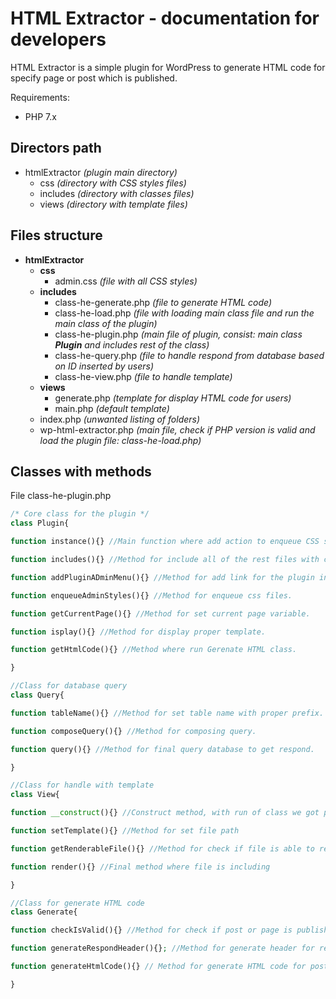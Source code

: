 # HTML Extractor - documentation for developers

HTML Extractor is a simple plugin for WordPress to generate HTML code for specify page or post which is published.

Requirements:

* PHP 7.x

## Directors path

- htmlExtractor *(plugin main directory)*
    - css *(directory with CSS styles files)*
    - includes *(directory with classes files)*
    - views *(directory with template files)*

## Files structure

- **htmlExtractor**
    - **css**
        - admin.css *(file with all CSS styles)*
    - **includes**
        - class-he-generate.php *(file to generate HTML code)*
        - class-he-load.php *(file with loading main class file and run the main class of the plugin)*
        - class-he-plugin.php *(main file of plugin, consist: main class **Plugin** and includes rest of the class)*
        - class-he-query.php *(file to handle respond from database based on ID inserted by users)*
        - class-he-view.php *(file to handle template)*
    - **views**
        - generate.php *(template for display HTML code for users)*
        - main.php *(default template)*
    - index.php *(unwanted listing of folders)*
    - wp-html-extractor.php *(main file, check if PHP version is valid and load the plugin file: class-he-load.php)*

## Classes with methods

File class-he-plugin.php
```php
/* Core class for the plugin */
class Plugin{

function instance(){} //Main function where add action to enqueue CSS style, add plugin to admin menu, run the view class and also after send form run Generate HTML class.

function includes(){} //Method for include all of the rest files with classes.

function addPluginADminMenu(){} //Method for add link for the plugin in WordPress dashboard menu.

function enqueueAdminStyles(){} //Method for enqueue css files.

function getCurrentPage(){} //Method for set current page variable.

function isplay(){} //Method for display proper template.

function getHtmlCode(){} //Method where run Gerenate HTML class.

} 
```

```php
//Class for database query
class Query{

function tableName(){} //Method for set table name with proper prefix.

function composeQuery(){} //Method for composing query.

function query(){} //Method for final query database to get respond.

}
```

```php
//Class for handle with template
class View{

function __construct(){} //Construct method, with run of class we got plugin templates directory path.

function setTemplate(){} //Method for set file path

function getRenderableFile(){} //Method for check if file is able to render.

function render(){} //Final method where file is including

}
```

```php
//Class for generate HTML code
class Generate{

function checkIsValid(){} //Method for check if post or page is published

function generateRespondHeader(){}; //Method for generate header for respond template.

function generateHtmlCode(){} // Method for generate HTML code for post or page.

}
```